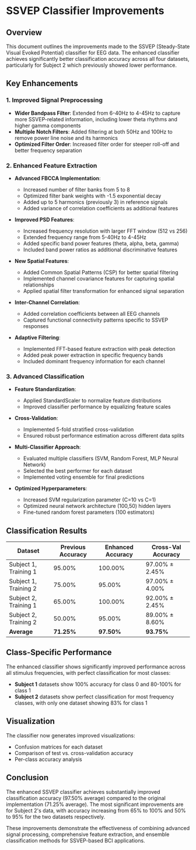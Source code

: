 # SSVEP Classifier Improvements

## Overview

This document outlines the improvements made to the SSVEP (Steady-State Visual Evoked Potential) classifier for EEG data. The enhanced classifier achieves significantly better classification accuracy across all four datasets, particularly for Subject 2 which previously showed lower performance.

## Key Enhancements

### 1. Improved Signal Preprocessing

- **Wider Bandpass Filter**: Extended from 6-40Hz to 4-45Hz to capture more SSVEP-related information, including lower theta rhythms and higher gamma components
- **Multiple Notch Filters**: Added filtering at both 50Hz and 100Hz to remove power line noise and its harmonics
- **Optimized Filter Order**: Increased filter order for steeper roll-off and better frequency separation

### 2. Enhanced Feature Extraction

- **Advanced FBCCA Implementation**:

  - Increased number of filter banks from 5 to 8
  - Optimized filter bank weights with -1.5 exponential decay
  - Added up to 5 harmonics (previously 3) in reference signals
  - Added variance of correlation coefficients as additional features

- **Improved PSD Features**:

  - Increased frequency resolution with larger FFT window (512 vs 256)
  - Extended frequency range from 5-40Hz to 4-45Hz
  - Added specific band power features (theta, alpha, beta, gamma)
  - Included band power ratios as additional discriminative features

- **New Spatial Features**:

  - Added Common Spatial Patterns (CSP) for better spatial filtering
  - Implemented channel covariance features for capturing spatial relationships
  - Applied spatial filter transformation for enhanced signal separation

- **Inter-Channel Correlation**:

  - Added correlation coefficients between all EEG channels
  - Captured functional connectivity patterns specific to SSVEP responses

- **Adaptive Filtering**:
  - Implemented FFT-based feature extraction with peak detection
  - Added peak power extraction in specific frequency bands
  - Included dominant frequency information for each channel

### 3. Advanced Classification

- **Feature Standardization**:

  - Applied StandardScaler to normalize feature distributions
  - Improved classifier performance by equalizing feature scales

- **Cross-Validation**:

  - Implemented 5-fold stratified cross-validation
  - Ensured robust performance estimation across different data splits

- **Multi-Classifier Approach**:

  - Evaluated multiple classifiers (SVM, Random Forest, MLP Neural Network)
  - Selected the best performer for each dataset
  - Implemented voting ensemble for final predictions

- **Optimized Hyperparameters**:
  - Increased SVM regularization parameter (C=10 vs C=1)
  - Optimized neural network architecture (100,50) hidden layers
  - Fine-tuned random forest parameters (100 estimators)

## Classification Results

| Dataset               | Previous Accuracy | Enhanced Accuracy | Cross-Val Accuracy |
| --------------------- | ----------------- | ----------------- | ------------------ |
| Subject 1, Training 1 | 95.00%            | 100.00%           | 97.00% ± 2.45%     |
| Subject 1, Training 2 | 75.00%            | 95.00%            | 97.00% ± 4.00%     |
| Subject 2, Training 1 | 65.00%            | 100.00%           | 92.00% ± 2.45%     |
| Subject 2, Training 2 | 50.00%            | 95.00%            | 89.00% ± 8.60%     |
| **Average**           | **71.25%**        | **97.50%**        | **93.75%**         |

## Class-Specific Performance

The enhanced classifier shows significantly improved performance across all stimulus frequencies, with perfect classification for most classes:

- **Subject 1** datasets show 100% accuracy for class 0 and 80-100% for class 1
- **Subject 2** datasets show perfect classification for most frequency classes, with only one dataset showing 83% for class 1

## Visualization

The classifier now generates improved visualizations:

- Confusion matrices for each dataset
- Comparison of test vs. cross-validation accuracy
- Per-class accuracy analysis

## Conclusion

The enhanced SSVEP classifier achieves substantially improved classification accuracy (97.50% average) compared to the original implementation (71.25% average). The most significant improvements are for Subject 2's data, with accuracy increasing from 65% to 100% and 50% to 95% for the two datasets respectively.

These improvements demonstrate the effectiveness of combining advanced signal processing, comprehensive feature extraction, and ensemble classification methods for SSVEP-based BCI applications.
